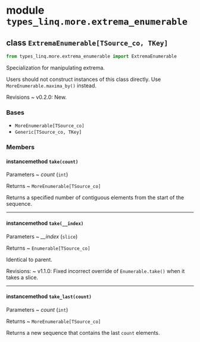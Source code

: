 # module ``types_linq.more.extrema_enumerable``

## class `ExtremaEnumerable[TSource_co, TKey]`

```py
from types_linq.more.extrema_enumerable import ExtremaEnumerable
```

Specialization for manipulating extrema.

Users should not construct instances of this class directly. Use `MoreEnumerable.maxima_by()`
instead.

Revisions
    ~ v0.2.0: New.

### Bases

- `MoreEnumerable[TSource_co]`
- `Generic[TSource_co, TKey]`

### Members

#### instancemethod `take(count)`

Parameters
  ~ *count* (`int`)

Returns
  ~ `MoreEnumerable[TSource_co]`

Returns a specified number of contiguous elements from the start of the sequence.

---

#### instancemethod `take(__index)`

Parameters
  ~ *__index* (`slice`)

Returns
  ~ `Enumerable[TSource_co]`

Identical to parent.

Revisions:
    ~ v1.1.0: Fixed incorrect override of `Enumerable.take()` when it takes a slice.

---

#### instancemethod `take_last(count)`

Parameters
  ~ *count* (`int`)

Returns
  ~ `MoreEnumerable[TSource_co]`

Returns a new sequence that contains the last `count` elements.

